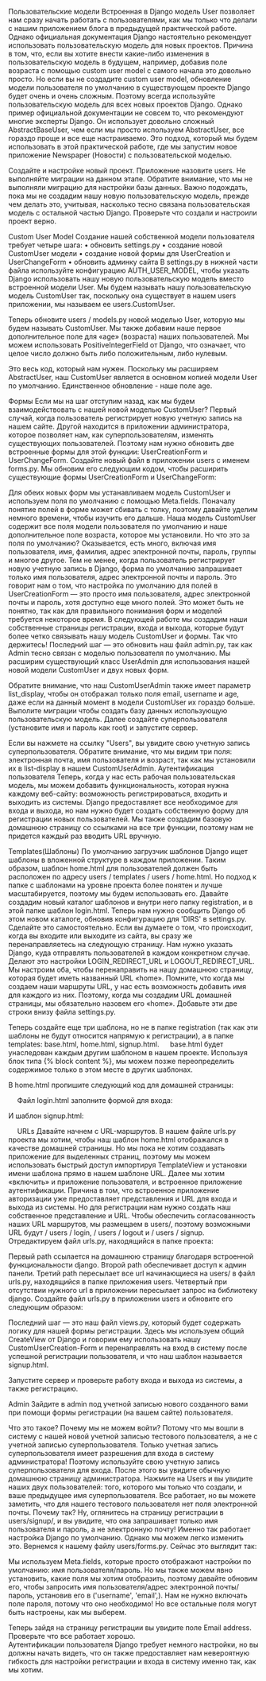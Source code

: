 Пользовательские модели
Встроенная в Django модель User позволяет нам сразу начать работать с пользователями, как мы только что делали с нашим приложением блога в предыдущей практической работе. Однако официальная документация Django настоятельно рекомендует использовать пользовательскую модель для новых проектов. Причина в том, что, если вы хотите внести какие-либо изменения в пользовательскую модель в будущем, например, добавив поле возраста с помощью custom user model с самого начала это довольно просто. Но если вы не создадите custom user model, обновление модели пользователя по умолчанию в существующем проекте Django будет очень и очень сложным.
Поэтому всегда используйте пользовательскую модель для всех новых проектов Django. Однако пример официальной документации не совсем то, что рекомендуют многие эксперты Django. Он использует довольно сложный AbstractBaseUser, чем если мы просто используем AbstractUser, все гораздо проще и все еще настраиваемо. Это подход, который мы будем использовать в этой практической работе, где мы запустим новое приложение Newspaper (Новости) с пользовательской моделью.

Создайте и настройке новый проект. Приложение назовите users.
Не выполняйте миграции на данном этапе.
Обратите внимание, что мы не выполняли миграцию для настройки базы данных. Важно подождать, пока мы не создадим нашу новую пользовательскую модель, прежде чем делать это, учитывая, насколько тесно связана пользовательская модель с остальной частью Django.
Проверьте что создали и настроили проект верно.

Custom User Model
Создание нашей собственной модели пользователя требует четыре шага:
•	обновить settings.py
•	создание новой CustomUser модели
•	создание новой формы для UserCreation и UserChangeForm
•	обновить админку сайта
В settings.py в нижней части файла используйте конфигурацию AUTH_USER_MODEL, чтобы указать Django использовать нашу новую пользовательскую модель вместо встроенной модели User. Мы будем называть нашу пользовательскую модель CustomUser так, поскольку она существует в нашем users приложении, мы называем ее users.CustomUser.
 

Теперь обновите users / models.py новой моделью User, которую мы будем называть CustomUser. Мы также добавим наше первое дополнительное поле для «age» (возраста) наших пользователей. Мы можем использовать PositiveIntegerField от Django, что означает, что целое число должно быть либо положительным, либо нулевым.
 
Это весь код, который нам нужен. Поскольку мы расширяем AbstractUser, наш CustomUser является в основном копией модели User по умолчанию. Единственное обновление - наше поле age.

Формы
Если мы на шаг отступим назад, как мы будем взаимодействовать с нашей новой моделью CustomUser? Первый случай, когда пользователь регистрирует новую учетную запись на нашем сайте. Другой находится в приложении администратора, которое позволяет нам, как суперпользователям, изменять существующих пользователей. Поэтому нам нужно обновить две встроенные формы для этой функции: UserCreationForm и UserChangeForm.
Cоздайте новый файл в приложении users с именем forms.py.
Мы обновим его следующим кодом, чтобы расширить существующие формы UserCreationForm и UserChangeForm:
 
Для обеих новых форм мы устанавливаем модель CustomUser и используем поля по умолчанию с помощью Meta.fields.
Поначалу понятие полей в форме может сбивать с толку, поэтому давайте уделим немного времени, чтобы изучить его дальше. Наша модель CustomUser содержит все поля модели пользователя по умолчанию и наше дополнительное поле возраста, которое мы установили. Но что это за поля по умолчанию? Оказывается, есть много, включая имя пользователя, имя, фамилия, адрес электронной почты, пароль, группы и многое другое. Тем не менее, когда пользователь регистрирует новую учетную запись в Django, форма по умолчанию запрашивает только имя пользователя, адрес электронной почты и пароль.
Это говорит нам о том, что настройка по умолчанию для полей в UserCreationForm — это просто имя пользователя, адрес электронной почты и пароль, хотя доступно еще много полей. Это может быть не понятно, так как для правильного понимания форм и моделей требуется некоторое время. В следующей работе мы создадим наши собственные страницы регистрации, входа и выхода, которые будут более четко связывать нашу модель CustomUser и формы. Так что держитесь! Последний шаг — это обновить наш файл admin.py, так как Admin тесно связан с моделью пользователя по умолчанию. Мы расширим существующий класс UserAdmin для использования нашей новой модели CustomUser и двух новых форм.
 
Обратите внимание, что наш CustomUserAdmin также имеет параметр list_display, чтобы он отображал только поля email, username и age, даже если на данный момент в модели CustomUser их гораздо больше.
Выполите миграции чтобы создать базу данных использующую пользовательскую модель. Далее создайте суперпользователя (установите имя и пароль как root) и запустите сервер.
 
Если вы нажмете на ссылку "Users", вы увидите свою учетную запись суперпользователя. Обратите внимание, что мы видим три поля: электронная почта, имя пользователя и возраст, так как мы установили их в list-display в нашем CustomUserAdmin.
Аутентификация пользователя
Теперь, когда у нас есть рабочая пользовательская модель, мы можем добавить функциональность, которая нужна каждому веб-сайту: возможность регистрироваться, входить и выходить из системы. Django предоставляет все необходимое для входа и выхода, но нам нужно будет создать собственную форму для регистрации новых пользователей. Мы также создадим базовую домашнюю страницу со ссылками на все три функции, поэтому нам не придется каждый раз вводить URL вручную.

Templates(Шаблоны)
По умолчанию загрузчик шаблонов Django ищет шаблоны в вложенной структуре в каждом приложении. Таким образом, шаблон home.html для пользователей должен быть расположен по адресу users / templates / users / home.html. Но подход к папке с шаблонами на уровне проекта более понятен и лучше масштабируется, поэтому мы будем использовать его. Давайте создадим новый каталог шаблонов и внутри него папку registration, и в этой папке шаблон login.html.
Теперь нам нужно сообщить Django об этом новом каталоге, обновив конфигурацию для 'DIRS' в settings.py. Сделайте это самостоятельно.
Если вы думаете о том, что происходит, когда вы входите или выходите из сайта, вы сразу же перенаправляетесь на следующую страницу. Нам нужно указать Django, куда отправлять пользователей в каждом конкретном случае. Делают это настройки LOGIN_REDIRECT_URL и LOGOUT_REDIRECT_URL. Мы настроим оба, чтобы перенаправить на нашу домашнюю страницу, которая будет иметь названный URL «home». Помните, что когда мы создаем наши маршруты URL, у нас есть возможность добавить имя для каждого из них. Поэтому, когда мы создадим URL домашней страницы, мы обязательно назовем его «home». Добавьте эти две строки внизу файла settings.py.
 
Теперь создайте еще три шаблона, но не в папке registration (так как эти шаблоны не будут относится напрямую к регистрации), а в папке templates: base.html, home.html, signup.html.
 
base.html будет унаследован каждым другим шаблоном в нашем проекте. Используя блок типа 
{% block content %}, мы можем позже переопределить содержимое только в этом месте в других шаблонах.
 
В home.html пропишите следующий код для домашней страницы:
 


 
Файл login.html заполните формой для входа:
 
И шаблон signup.html:
 
 
URLs
Давайте начнем с URL-маршрутов. В нашем файле urls.py проекта мы хотим, чтобы наш шаблон home.html отображался в качестве домашней страницы. Но мы пока не хотим создавать приложение для выделенных страниц, поэтому мы можем использовать быстрый доступ импортируя TemplateView и установки имени шаблона прямо в нашем шаблоне URL.
Далее мы хотим «включить» и приложение пользователя, и встроенное приложение аутентификации. Причина в том, что встроенное приложение авторизации уже предоставляет представления и URL для входа и выхода из системы. Но для регистрации нам нужно создать наш собственное представление и URL. Чтобы обеспечить согласованность наших URL маршрутов, мы размещаем в users/, поэтому возможными URL будут / users / login, / users / logout и / users / signup.
Отредактируем файл urls.py, находящийся в папке проекта:
 
Первый path ссылается на домашнюю страницу благодаря встроенной функциональности django.
Второй path обеспечивает доступ к админ панели. Третий path пересылает все url начинающиеся на users/ в файл urls.py, находящийся в папке приложения users. Четвертый при отсутствии нужного url в приложении пересылает запрос на библиотеку django.
Создайте файл urls.py в приложении users и обновите его следующим образом:
 

Последний шаг — это наш файл views.py, который будет содержать логику для нашей формы регистрации. Здесь мы используем общий CreateView от Django и говорим ему использовать нашу CustomUserCreation-Form и перенаправлять на вход в систему после успешной регистрации пользователя, и что наш шаблон называется signup.html.
 
Запустите сервер и проверьте работу входа и выхода из системы, а также регистрацию.

Admin
Зайдите в admin под учетной записью нового созданного вами при помощи формы регистрации (на вашем сайте) пользователя.
 
Что это такое? Почему мы не можем войти?
Потому что мы вошли в систему с нашей новой учетной записью тестового пользователя, а не с учетной записью суперпользователя. Только учетная запись суперпользователя имеет разрешения для входа в систему администратора! Поэтому используйте свою учетную запись суперпользователя для входа.
После этого вы увидите обычную домашнюю страницу администратора. Нажмите на Users и вы увидите наших двух пользователей: того, которого мы только что создали, и ваше предыдущее имя суперпользователя.
Все работает, но вы можете заметить, что для нашего тестового пользователя нет поля электронной почты. Почему так? Ну, оглянитесь на страницу регистрации в users/signup/, и вы увидите, что она запрашивает только имя пользователя и пароль, а не электронную почту! Именно так работает настройка Django по умолчанию. Однако мы можем легко изменить это. Вернемся к нашему файлу users/forms.py.
Сейчас это выглядит так:
 
 
Мы используем Meta.fields, которые просто отображают настройки по умолчанию: имя пользователя/пароль. Но мы также можем явно установить, какие поля мы хотим отобразить, поэтому давайте обновим его, чтобы запросить имя пользователя/адрес электронной почты/пароль, установив его в ('username', 'email',). Нам не нужно включать поле пароля, потому что оно необходимо! Но все остальные поля могут быть настроены, как мы выберем.
 
Теперь зайдя на страницу регистрации вы увидите поле Email address. Проверьте что все работает хорошо. 					
Аутентификации пользователя Django требует немного настройки, но вы должны начать видеть, что он также предоставляет нам невероятную гибкость для настройки регистрации и входа в систему именно так, как мы хотим.
